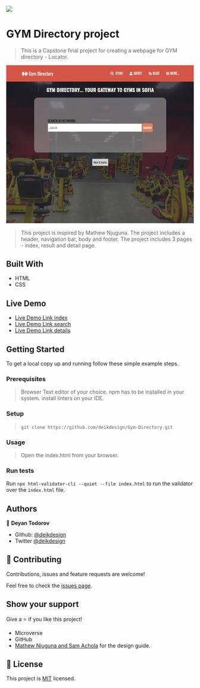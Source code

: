 ![](https://img.shields.io/badge/Microverse-blueviolet)

# GYM Directory project

> This is a Capstone final project for creating a webpage for GYM directory - Locator.

![screenshot](./images/screen_gym-directory.JPG)

> This project is inspired by Mathew Njuguna.
> The project includes a header, navigation bar, body and footer.
> The project includes 3 pages - index, result and detail page.

## Built With

- HTML
- CSS

## Live Demo

- [Live Demo Link index](https://deikdesign.github.io/Gym-Directory/index.html)
- [Live Demo Link search](https://deikdesign.github.io/Gym-Directory/page/find_results.html)
- [Live Demo Link details](https://deikdesign.github.io/Gym-Directory/page/fitness_page.html)

## Getting Started

 To get a local copy up and running follow these simple example steps.

### Prerequisites
> Browser
> Text editor of your choice.
> npm has to be installed in your system.
> install linters on your IDE.

### Setup
> ``` git clone https://github.com/deikdesign/Gym-Directory.git ```

### Usage
> Open the index.html from your browser.

### Run tests
Run `npx html-validator-cli --quiet --file index.html` to run the validator over the ```index.html``` file.

## Authors

👤 **Deyan Todorov**
- Github: [@deikdesign](https://github.com/deikdesign)
- Twitter [@deikdesign](https://twitter.com/deikdesign)


## 🤝 Contributing

Contributions, issues and feature requests are welcome!

Feel free to check the [issues page](https://github.com/deikdesign/Gym-Directory/issues).

## Show your support

Give a ⭐️ if you like this project!

- Microverse
- GitHub
- [Mathew Njuguna and Sam Achola](https://www.behance.net/gallery/25563385/PatashuleKE) for the design guide.

## 📝 License

This project is [MIT](lic.url) licensed.

